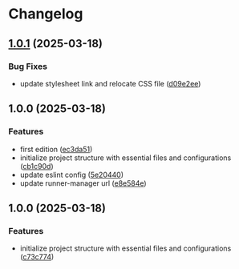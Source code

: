 # Changelog

## [1.0.1](https://github.com/rvanbaalen/rvanbaalen.github.io/compare/rvanbaalen.github.io-v1.0.0...rvanbaalen.github.io-v1.0.1) (2025-03-18)


### Bug Fixes

* update stylesheet link and relocate CSS file ([d09e2ee](https://github.com/rvanbaalen/rvanbaalen.github.io/commit/d09e2ee23e887d4d1b947ac89cadc1bcc54e0ab3))

## 1.0.0 (2025-03-18)


### Features

* first edition ([ec3da51](https://github.com/rvanbaalen/rvanbaalen.github.io/commit/ec3da516dee09c661e87d65972e5509abab0d6ad))
* initialize project structure with essential files and configurations ([cb1c90d](https://github.com/rvanbaalen/rvanbaalen.github.io/commit/cb1c90d7c3fd6579fdfb771162cd3f15a48c9800))
* update eslint config ([5e20440](https://github.com/rvanbaalen/rvanbaalen.github.io/commit/5e20440ddbd86217a2ca76ea8a47354c41cc9a0b))
* update runner-manager url ([e8e584e](https://github.com/rvanbaalen/rvanbaalen.github.io/commit/e8e584ec851c659db74bc513f96611c102763033))

## 1.0.0 (2025-03-18)


### Features

* initialize project structure with essential files and configurations ([c73c774](https://github.com/rvanbaalen/template-static-html/commit/c73c774292aff482845f9c3f65415f88335a9987))
